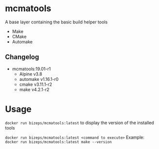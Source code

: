 # mcmatools
A base layer containing the basic build helper tools
- Make
- CMake
- Automake

## Changelog
- mcmatools:19.01-r1
  - Alpine v3.8
  - automake v1.16.1-r0
  - cmake v3.11.1-r2
  - make v4.2.1-r2

# Usage
`docker run bizeps/mcmatools:latest` to display the version of the installed tools

`docker run bizeps/mcmatools:latest <command to execute>` Example: `docker run bizeps/mcmatools:latest make --version`